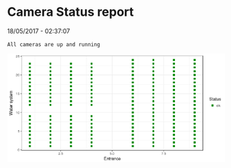 Camera Status report
================
18/05/2017 - 02:37:07

    All cameras are up and running

![](camreport_files/figure-markdown_github/unnamed-chunk-2-1.png)

